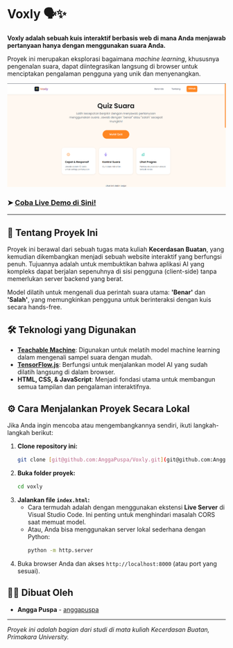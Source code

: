 # Voxly 🗣️✨

**Voxly adalah sebuah kuis interaktif berbasis web di mana Anda menjawab pertanyaan hanya dengan menggunakan suara Anda.**

Proyek ini merupakan eksplorasi bagaimana *machine learning*, khususnya pengenalan suara, dapat diintegrasikan langsung di browser untuk menciptakan pengalaman pengguna yang unik dan menyenangkan.

[![Tampilan Voxly](asset/img/imageprev.png)](https://voxly.anggapuspa.dev/)

### ➤ [Coba Live Demo di Sini!](https://voxly.anggapuspa.dev/)

---

## 🚀 Tentang Proyek Ini

Proyek ini berawal dari sebuah tugas mata kuliah **Kecerdasan Buatan**, yang kemudian dikembangkan menjadi sebuah website interaktif yang berfungsi penuh. Tujuannya adalah untuk membuktikan bahwa aplikasi AI yang kompleks dapat berjalan sepenuhnya di sisi pengguna (client-side) tanpa memerlukan server backend yang berat.

Model dilatih untuk mengenali dua perintah suara utama: **'Benar'** dan **'Salah'**, yang memungkinkan pengguna untuk berinteraksi dengan kuis secara hands-free.

## 🛠️ Teknologi yang Digunakan

* **[Teachable Machine](https://teachablemachine.withgoogle.com/)**: Digunakan untuk melatih model machine learning dalam mengenali sampel suara dengan mudah.
* **[TensorFlow.js](https://www.tensorflow.org/js)**: Berfungsi untuk menjalankan model AI yang sudah dilatih langsung di dalam browser.
* **HTML, CSS, & JavaScript**: Menjadi fondasi utama untuk membangun semua tampilan dan pengalaman interaktifnya.

## ⚙️ Cara Menjalankan Proyek Secara Lokal

Jika Anda ingin mencoba atau mengembangkannya sendiri, ikuti langkah-langkah berikut:

1.  **Clone repository ini:**
    ```sh
    git clone [git@github.com:AnggaPuspa/Voxly.git](git@github.com:AnggaPuspa/Voxly.git)
    ```
2.  **Buka folder proyek:**
    ```sh
    cd voxly
    ```
3.  **Jalankan file `index.html`:**
    * Cara termudah adalah dengan menggunakan ekstensi **Live Server** di Visual Studio Code. Ini penting untuk menghindari masalah CORS saat memuat model.
    * Atau, Anda bisa menggunakan server lokal sederhana dengan Python:
        ```sh
        python -m http.server
        ```
4.  Buka browser Anda dan akses `http://localhost:8000` (atau port yang sesuai).

## 🧑‍💻 Dibuat Oleh

* **Angga Puspa** - [anggapuspa](https://github.com/nama-anda)

---
*Proyek ini adalah bagian dari studi di mata kuliah Kecerdasan Buatan, Primakara University.*